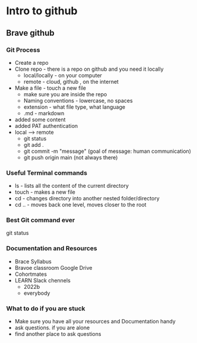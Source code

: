# Intro to github

## Brave github

### Git Process

- Create a repo
- Clone repo - there is a repo on github and you need it locally
  - local/locally - on your computer
  - remote - cloud, github , on the internet
- Make a file - touch a new file
  - make sure you are inside the repo
  - Naming conventions - lowercase, no spaces
  - extension - what file type, what language
  - .md - markdown
- added some content
- added PAT authentication
- local --> remote
  - git status
  - git add .
  - git commit -m "message" (goal of message: human communication)
  - git push origin main  (not always there)

### Useful Terminal commands

- ls - lists all the content of the current directory
- touch - makes a new file
- cd <name> - changes directory into another nested folder/directory
- cd .. - moves back one level, moves closer to the root

### Best Git command ever

git status


### Documentation and Resources
- Brace Syllabus
- Bravoe classroom Google Drive
- Cohortmates
- LEARN Slack chennels
  - 2022b
  - everybody

### What to do if you are stuck
- Make sure you have all your resources and Documentation handy
- ask questions. if you are alone
- find another place to ask questions
